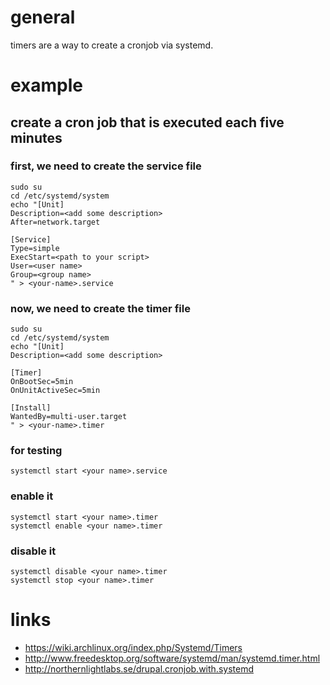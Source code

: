 # general

timers are a way to create a cronjob via systemd.

# example

## create a cron job that is executed each five minutes

### first, we need to create the service file

```
sudo su
cd /etc/systemd/system
echo "[Unit]
Description=<add some description>
After=network.target

[Service]
Type=simple
ExecStart=<path to your script>
User=<user name>
Group=<group name>
" > <your-name>.service
```

### now, we need to create the timer file

```
sudo su
cd /etc/systemd/system
echo "[Unit]
Description=<add some description>

[Timer]
OnBootSec=5min
OnUnitActiveSec=5min

[Install]
WantedBy=multi-user.target
" > <your-name>.timer
```

### for testing

```
systemctl start <your name>.service
```

### enable it

```
systemctl start <your name>.timer
systemctl enable <your name>.timer
```

### disable it

```
systemctl disable <your name>.timer
systemctl stop <your name>.timer
```

# links

* https://wiki.archlinux.org/index.php/Systemd/Timers
* http://www.freedesktop.org/software/systemd/man/systemd.timer.html
* http://northernlightlabs.se/drupal.cronjob.with.systemd
